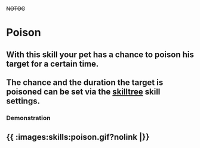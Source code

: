~~NOTOC~~
# Poison

With this skill your pet has a chance to poison his target for a certain time.<br>
<br>
The chance and the duration the target is poisoned can be set via the [skilltree](skilltrees) skill settings.
----
### Demonstration

{{ :images:skills:poison.gif?nolink |}}
----


